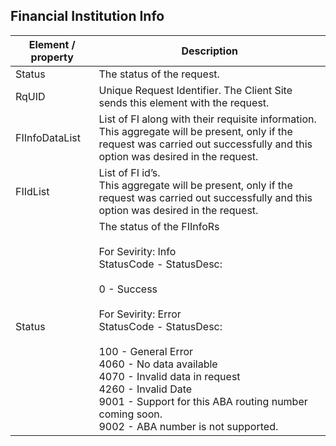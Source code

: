 ## Financial Institution Info


<table>
    <thead>
        <th>Element / property</th>
        <th>Description</th>
    </thead>
    <tbody>
        <tr>
            <td>Status</td>
            <td>The status of the request.</td>
        </tr>
        <tr>
            <td>RqUID</td>
            <td> Unique Request Identifier. The Client Site sends this element with the request.</td>
        </tr>
        <tr>
            <td>FIInfoDataList</td>
            <td> List of FI along with their requisite information.<br>This aggregate will be present, only if the
                request was carried out successfully and this option was desired in the
                request. </td>
        </tr>
        <tr>
            <td>FIIdList</td>
            <td> List of FI id’s.<br>This aggregate will be present, only if the request was carried out successfully
                and this option was desired in the request.</td>
        </tr>
        <tr>
            <td>Status</td>
            <td>The status of the FIInfoRs <br><br>For Sevirity: Info<br> StatusCode - StatusDesc: <br><br> 0 -
                Success<br><br>For Sevirity: Error<br> StatusCode - StatusDesc: <br><br>100 - General Error<br>4060 - No
                data available<br>4070 - Invalid data in request<br>4260 - Invalid Date<br>9001 - Support for this ABA
                routing number coming soon.<br>9002 - ABA number is not supported.<br></td>
        </tr>
    </tbody>
</table>